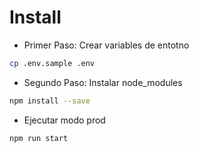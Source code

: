 # Install

- Primer Paso: Crear variables de entotno
```bash
cp .env.sample .env 
```

- Segundo Paso: Instalar node_modules
```bash
npm install --save
```

- Ejecutar modo prod
```bash
npm run start
``` 



